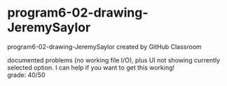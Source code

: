 # program6-02-drawing-JeremySaylor
program6-02-drawing-JeremySaylor created by GitHub Classroom   

documented problems (no working file I/O), plus UI not showing currently selected option. I can help if you want to get this working!   
grade: 40/50   
